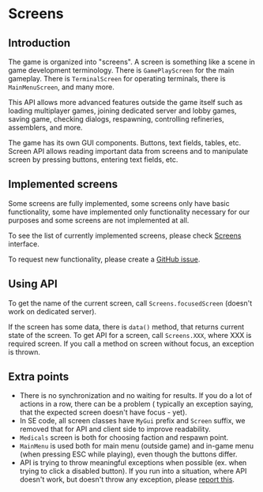 # Screens

## Introduction

The game is organized into "screens". A screen is something like a scene in game development terminology. There
is `GamePlayScreen` for the main gameplay. There is `TerminalScreen` for operating terminals, there is `MainMenuScreen`,
and many more.

This API allows more advanced features outside the game itself such as loading multiplayer games, joining dedicated
server and lobby games, saving game, checking dialogs, respawning, controlling refineries, assemblers, and more.

The game has its own GUI components. Buttons, text fields, tables, etc. Screen API allows reading important data from
screens and to manipulate screen by pressing buttons, entering text fields, etc.

## Implemented screens

Some screens are fully implemented, some screens only have basic functionality, some have implemented only functionality
necessary for our purposes and some screens are not implemented at all.

To see the list of currently implemented screens, please
check [Screens](https://iv4xr-project.github.io/iv4xr-se-plugin/space-engineers-api/spaceEngineers.controller/-screens/index.html)
interface.

To request new functionality, please create a [GitHub issue](https://github.com/iv4xr-project/iv4xr-se-plugin/issues/new).

## Using API

To get the name of the current screen, call `Screens.focusedScreen` (doesn't work on dedicated server).

If the screen has some data, there is `data()` method, that returns current state of the screen. To get API for a
screen, call `Screens.XXX`, where XXX is required screen. If you call a method on screen without focus, an exception is
thrown.

## Extra points

- There is no synchronization and no waiting for results. If you do a lot of actions in a row, there can be a problem (
  typically an exception saying, that the expected screen doesn't have focus - yet).
- In SE code, all screen classes have `MyGui` prefix and `Screen` suffix, we removed that for API and client side to
  improve readability.
- `Medicals` screen is both for choosing faction and respawn point.
- `MainMenu` is used both for main menu (outside game) and in-game menu (when pressing ESC while playing), even though
  the buttons differ.
- API is trying to throw meaningful exceptions when possible (ex. when trying to click a disabled button). If you run
  into a situation, where API doesn't work, but doesn't throw any exception,
  please [report this](https://github.com/iv4xr-project/iv4xr-se-plugin/issues/new).
